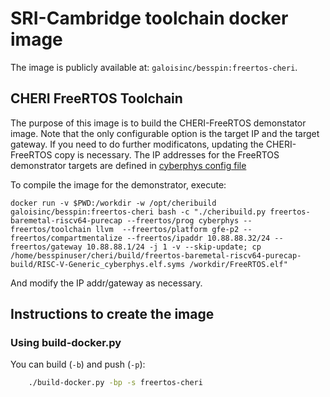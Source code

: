 # SRI-Cambridge toolchain docker image #

The image is publicly available at: `galoisinc/besspin:freertos-cheri`.

## CHERI FreeRTOS Toolchain

The purpose of this image is to build the CHERI-FreeRTOS demonstator image. Note that the only configurable option is the target IP and the target gateway. If you need to do further modificatons, updating the CHERI-FreeRTOS copy is necessary. The IP addresses for the FreeRTOS demonstrator targets are defined in [cyberphys config file](https://github.com/GaloisInc/BESSPIN-Tool-Suite/blob/master/besspin/cyberPhys/configs/cyberPhys-test.ini)

To compile the image for the demonstrator, execute:
```
docker run -v $PWD:/workdir -w /opt/cheribuild galoisinc/besspin:freertos-cheri bash -c "./cheribuild.py freertos-baremetal-riscv64-purecap --freertos/prog cyberphys --freertos/toolchain llvm  --freertos/platform gfe-p2 --freertos/compartmentalize --freertos/ipaddr 10.88.88.32/24 --freertos/gateway 10.88.88.1/24 -j 1 -v --skip-update; cp /home/besspinuser/cheri/build/freertos-baremetal-riscv64-purecap-build/RISC-V-Generic_cyberphys.elf.syms /workdir/FreeRTOS.elf"
```

And modify the IP addr/gateway as necessary.

## Instructions to create the image

### Using build-docker.py

You can build (`-b`) and push (`-p`):
```bash
    ./build-docker.py -bp -s freertos-cheri
```

